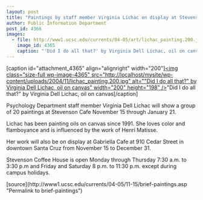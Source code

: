 ```yaml
---
layout: post
title: "Paintings by staff member Virginia Lichac on display at Stevenson Cafe"
author: Public Information Department
post_id: 4366
images:
  - file: http://www1.ucsc.edu/currents/04-05/art/lichac_painting.200.jpg
    image_id: 4365
    caption: "'Did I do all that?' by Virginia Dell Lichac, oil on canvas"
---
```


[caption id="attachment_4365" align="alignright" width="200"]<a href="http://localhost/mysite/wp-content/uploads/2004/11/lichac_painting.200.jpg"><img class="size-full wp-image-4365" src="http://localhost/mysite/wp-content/uploads/2004/11/lichac_painting.200.jpg" alt=""Did I do all that?" by Virginia Dell Lichac, oil on canvas" width="200" height="198" /></a>"Did I do all that?" by Virginia Dell Lichac, oil on canvas[/caption]
<a name="content" id="content"></a>
<p>
  Psychology Department staff member Virginia Dell Lichac will show a group of 20 paintings at Stevenson Cafe November 15 through January 21.
</p>
<p>
  Lichac has been painting oils on canvas since 1991. She loves color and flamboyance and is influenced by the work of Henri Matisse.
</p>
<p>
  Her work will also be on display at Gabriella Cafe at 910 Cedar Street in downtown Santa Cruz from November 15 to December 31.<br>
</p>
<p>
  Stevenson Coffee House is open Monday through Thursday 7:30 a.m. to 3:30 p.m and Friday and Saturday 8 p.m. to 11:30 p.m. except during campus holidays.
</p>
[source](http://www1.ucsc.edu/currents/04-05/11-15/brief-paintings.asp "Permalink to brief-paintings")
